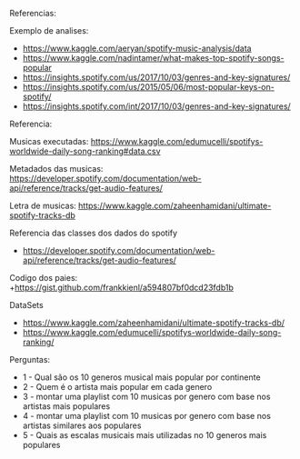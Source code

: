 Referencias:

Exemplo de analises:
+ https://www.kaggle.com/aeryan/spotify-music-analysis/data
+ https://www.kaggle.com/nadintamer/what-makes-top-spotify-songs-popular
+ https://insights.spotify.com/us/2017/10/03/genres-and-key-signatures/
+ https://insights.spotify.com/us/2015/05/06/most-popular-keys-on-spotify/
+ https://insights.spotify.com/int/2017/10/03/genres-and-key-signatures/

Referencia:

Musicas executadas:
https://www.kaggle.com/edumucelli/spotifys-worldwide-daily-song-ranking#data.csv

Metadados das musicas:
https://developer.spotify.com/documentation/web-api/reference/tracks/get-audio-features/

Letra de musicas:
https://www.kaggle.com/zaheenhamidani/ultimate-spotify-tracks-db


Referencia das classes dos dados do spotify
+ https://developer.spotify.com/documentation/web-api/reference/tracks/get-audio-features/

Codigo dos paies:
+https://gist.github.com/frankkienl/a594807bf0dcd23fdb1b

DataSets
+ https://www.kaggle.com/zaheenhamidani/ultimate-spotify-tracks-db/
+ https://www.kaggle.com/edumucelli/spotifys-worldwide-daily-song-ranking/

Perguntas:
+ 1 - Qual são os 10 generos musical mais popular por continente
+ 2 - Quem é o artista mais popular em cada genero
+ 3 - montar uma playlist com 10 musicas por genero com base nos artistas mais populares
+ 4 - montar uma playlist com 10 musicas por genero com base nos artistas similares aos populares
+ 5 - Quais as escalas musicais mais utilizadas no 10 generos mais populares

